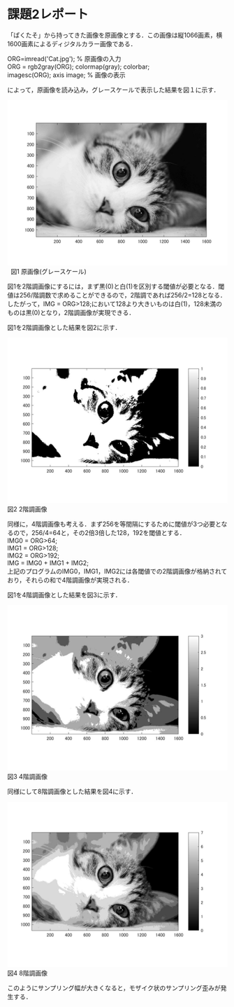 # 課題2レポート

「ぱくたそ」から持ってきた画像を原画像とする．この画像は縦1066画素，横1600画素によるディジタルカラー画像である．

ORG=imread('Cat.jpg'); % 原画像の入力  
ORG = rgb2gray(ORG); colormap(gray); colorbar;  
imagesc(ORG); axis image; % 画像の表示  

によって，原画像を読み込み，グレースケールで表示した結果を図１に示す．

![原画像](https://github.com/Tomoya-A/MyFolder/blob/master/kadai2/kadai2_1.jpg)  
図1 原画像(グレースケール)

図1を2階調画像にするには，まず黒(0)と白(1)を区別する閾値が必要となる．閾値は256/階調数で求めることができるので，2階調であれば256/2=128となる．したがって，IMG = ORG>128;において128より大きいものは白(1)，128未満のものは黒(0)となり，2階調画像が実現できる．

図1を2階調画像とした結果を図2に示す．

![原画像](https://github.com/Tomoya-A/MyFolder/blob/master/kadai2/kadai2_2.jpg)  
図2 2階調画像

同様に，4階調画像も考える．まず256を等間隔にするために閾値が3つ必要となるので，256/4=64と，その2倍3倍した128，192を閾値とする．  
IMG0 = ORG>64;  
IMG1 = ORG>128;  
IMG2 = ORG>192;  
IMG = IMG0 + IMG1 + IMG2;  
上記のプログラムのIMG0，IMG1，IMG2には各閾値での2階調画像が格納されており，それらの和で4階調画像が実現される．

図1を4階調画像とした結果を図3に示す．

![原画像](https://github.com/Tomoya-A/MyFolder/blob/master/kadai2/kadai2_3.jpg)  
図3 4階調画像

同様にして8階調画像とした結果を図4に示す．

![原画像](https://github.com/Tomoya-A/MyFolder/blob/master/kadai2/kadai2_4.jpg)  
図4 8階調画像

このようにサンプリング幅が大きくなると，モザイク状のサンプリング歪みが発生する．
